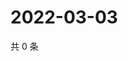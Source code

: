 # 2022-03-03

共 0 条

<!-- BEGIN WEIBO -->
<!-- 最后更新时间 Thu Mar 03 2022 20:30:32 GMT+0800 (China Standard Time) -->

<!-- END WEIBO -->
